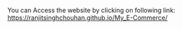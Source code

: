 You can Access the website by clicking on following link: https://ranjitsinghchouhan.github.io/My_E-Commerce/
